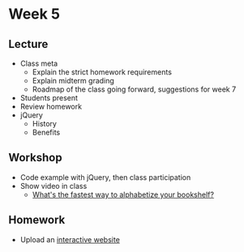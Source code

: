 # Week 5

## Lecture

- Class meta
  - Explain the strict homework requirements
  - Explain midterm grading
  - Roadmap of the class going forward, suggestions for week 7
- Students present
- Review homework
- jQuery
  - History
  - Benefits

## Workshop

- Code example with jQuery, then class participation
- Show video in class
  - [What's the fastest way to alphabetize your bookshelf?](https://youtu.be/WaNLJf8xzC4)

## Homework

- Upload an [interactive website](/homework/interactive)
